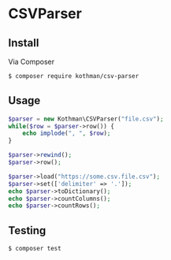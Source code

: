# CSVParser



## Install

Via Composer

```bash
$ composer require kothman/csv-parser
```

## Usage

```php
$parser = new Kothman\CSVParser("file.csv");
while($row = $parser->row()) {
    echo implode(", ", $row);
}

$parser->rewind();
$parser->row();

$parser->load("https://some.csv.file.csv");
$parser->set(['delimiter' => '.']);
echo $parser->toDictionary();
echo $parser->countColumns();
echo $parser->countRows();

```

## Testing

```bash
$ composer test
```

